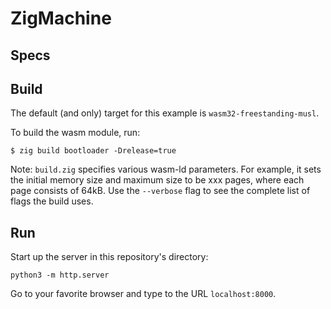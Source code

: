 # ZigMachine

## Specs


## Build

The default (and only) target for this example is `wasm32-freestanding-musl`.

To build the wasm module, run:

```shell
$ zig build bootloader -Drelease=true
```

Note: `build.zig` specifies various wasm-ld parameters. For example, it sets the initial memory size
and maximum size to be xxx pages, where each page consists of 64kB. Use the `--verbose` flag to see the complete list of flags the build uses.

## Run

Start up the server in this repository's directory:

```shell
python3 -m http.server
```

Go to your favorite browser and type to the URL `localhost:8000`.

